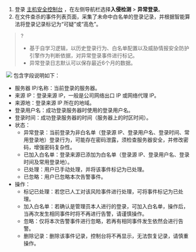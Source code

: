 1. 登录 [主机安全控制台](https://console.cloud.tencent.com/yunjing/manage) ，在左侧导航栏选择**入侵检测** > **异常登录**。
2. 在文件查杀的事件列表页面，采集了未命中白名单的登录记录，并根据智能算法将登录记录标记为“可疑”或“高危”。
>?
>- 基于自学习逻辑，以历史登录行为、白名单配置以及威胁情报安全防护引擎作为判断依据，对异常登录事件进行标记。
>- 异常登录日志默认可以保存最近6个月的数据。
>
![](https://qcloudimg.tencent-cloud.cn/raw/76c3573ee8971dca272ce99bde5ba5e0.png)
包含字段说明如下：
 - 服务器 IP/名称：当前登录的服务器。
 - 来源 IP：登录来源 IP，一般是公司网络出口 IP 或网络代理 IP。
 - 来源地：登录来源 IP 所在的地域。
 - 登录用户名：成功登录服务器时使用的登录用户名。
 - 登录时间：成功登录服务器的时间（服务器上的时区时间）。
 - 状态：
    - 异常登录：当前登录为非白名单（登录源 IP、登录用户名、登录时间、常用登录地）登录行为，可能存在密码泄露，须检查服务器安全，并修改密码，增强密码复杂性。
    - 已加入白名单：登录来源已添加为白名单（登录源 IP、登录用户名、登录时间及常用登录地）。
    - 已处理：用户已手动处理，并将该事件标记为已处理。
    - 已忽略：用户已忽略本次告警事件。
 - 操作：
    - 标记已处理：若您已人工对该风险事件进行处理，可将事件标记为已处理。
    - 加入白名单：若确认是管理员本人进行的登录，可加入白名单，操作后，当再次发生相同事件时将不再进行告警，请谨慎操作。
    - 忽略：仅将本次告警事件进行忽略，若再有相同事件发生依然会进行告警。
    - 删除记录：删除该事件记录，控制台将不再显示，无法恢复记录，请慎重操作。
